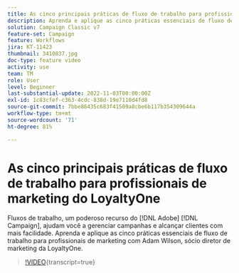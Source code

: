 ```yaml
---
title: As cinco principais práticas de fluxo de trabalho para profissionais de marketing do LoyaltyOne
description: Aprenda e aplique as cinco práticas essenciais de fluxo de trabalho para profissionais de marketing com Adam Wilson, sócio diretor de marketing da LoyaltyOne.
solution: Campaign Classic v7
feature-set: Campaign
feature: Workflows
jira: KT-11423
thumbnail: 3410837.jpg
doc-type: feature video
activity: use
team: TM
role: User
level: Beginner
last-substantial-update: 2022-11-03T00:00:00Z
exl-id: 1c83cfef-c363-4cdc-838d-19e7110d4fd8
source-git-commit: 7bbe86435c683f41509a8cbe6b117b354309644a
workflow-type: tm+mt
source-wordcount: '71'
ht-degree: 81%

---
```


# As cinco principais práticas de fluxo de trabalho para profissionais de marketing do LoyaltyOne

Fluxos de trabalho, um poderoso recurso do [!DNL Adobe] [!DNL Campaign], ajudam você a gerenciar campanhas e alcançar clientes com mais facilidade. Aprenda e aplique as cinco práticas essenciais de fluxo de trabalho para profissionais de marketing com Adam Wilson, sócio diretor de marketing da LoyaltyOne.

>[!VIDEO](https://video.tv.adobe.com/v/3410837?quality=12&learn=on){transcript=true}
